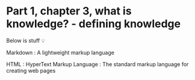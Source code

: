 # Part 1, chapter 3, what is knowledge? - defining knowledge

Below is stuff :bulb:

Markdown
:   A lightweight markup language

HTML
:   HyperText Markup Language
:   The standard markup language for creating web pages

